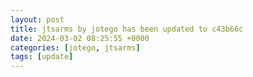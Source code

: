 ```yaml
---
layout: post
title: jtsarms by jotego has been updated to c43b66c
date: 2024-03-02 08:25:55 +0000
categories: [jotego, jtsarms]
tags: [update]
---
```


